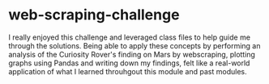 # web-scraping-challenge
I really enjoyed this challenge and leveraged class files to help guide me through the solutions. Being able to apply these concepts by performing an analysis of the Curiosity Rover's finding on Mars by webscraping, plotting graphs using Pandas and writing down my findings, felt like a real-world application of what I learned throuhgout this module and past modules.
